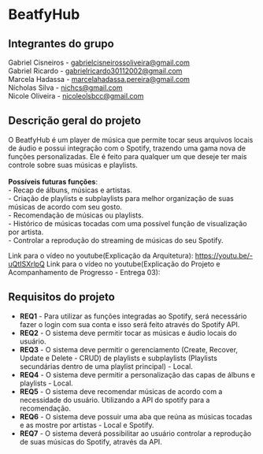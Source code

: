# BeatfyHub


## Integrantes do grupo
Gabriel Cisneiros - gabrielcisneirossoliveira@gmail.com<br>
Gabriel Ricardo - gabrielricardo30112002@gmail.com<br>
Marcela Hadassa - marcelahadassa.pereira@gmail.com<br>
Nícholas Silva - nichcs@gmail.com<br>
Nicole Oliveira - nicoleolsbcc@gmail.com<br>

## Descrição geral do projeto
O BeatfyHub é um player de música que permite tocar seus arquivos locais de áudio e possui integração com o Spotify, trazendo uma gama nova de funções personalizadas. Ele é feito para qualquer um que deseje ter mais controle sobre suas músicas e playlists.
<br>
<br>**Possíveis futuras funções**:
<br> - Recap de álbuns, músicas e artistas.
<br> - Criação de playlists e subplaylists para melhor organização de suas músicas de acordo com seu gosto.
<br> - Recomendação de músicas ou playlists.
<br> - Histórico de músicas tocadas com uma possível função de visualização por artista.
<br> - Controlar a reprodução do streaming de músicas do seu Spotify.

Link para o vídeo no youtube(Explicação da Arquitetura): https://youtu.be/-uQtISXrlpQ
Link para o vídeo no youtube(Explicação do Projeto e Acompanhamento de Progresso - Entrega 03): 

## Requisitos do projeto
 * **REQ1** - Para utilizar as funções integradas ao Spotify, será necessário fazer o login com sua conta e isso será feito através do Spotify API.
 * **REQ2** - O sistema deve permitir tocar as músicas e áudio locais do usuário.
 * **REQ3** - O sistema deve permitir o gerenciamento (Create, Recover, Update e Delete - CRUD) de playlists e subplaylists (Playlists secundárias dentro de uma playlist principal) - Local.
 * **REQ4** - O sistema deve permitir a personalização das capas de álbuns e playlists - Local.
 * **REQ5** - O sistema deve recomendar músicas de acordo com a necessidade do usuário. Utilizando a API do spotify para a recomendação.
* **REQ6** - O sistema deve possuir uma aba que reúna as músicas tocadas e as mostre por artistas - Local e Spotify.
* **REQ7** - O sistema deverá possibilitar ao usuário controlar a reprodução de suas músicas do Spotify, através da API.

